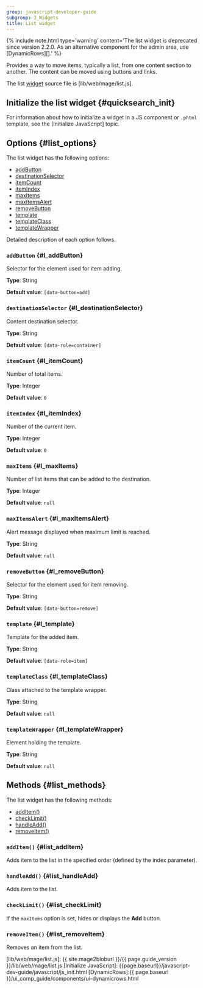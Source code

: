 ```yaml
---
group: javascript-developer-guide
subgroup: 3_Widgets
title: List widget
---
```


{%
include note.html
type='warning'
content='The list widget is deprecated since version 2.2.0. As an alternative component for the admin area, use [DynamicRows][].'
%}

Provides a way to move items, typically a list, from one content section to another.
The content can be moved using buttons and links.

The list [widget](https://glossary.magento.com/widget) source file is [lib/web/mage/list.js].

## Initialize the list widget {#quicksearch_init}

For information about how to initialize a widget in a JS component or `.phtml` template, see the [Initialize JavaScript] topic.

## Options {#list_options}

The list widget has the following options:

-  [addButton](#l_addButton)
-  [destinationSelector](#l_destinationSelector)
-  [itemCount](#l_itemCount)
-  [itemIndex](#l_itemIndex)
-  [maxItems](#l_maxItems)
-  [maxItemsAlert](#l_maxItemsAlert)
-  [removeButton](#l_removeButton)
-  [template](#l_template)
-  [templateClass](#l_templateClass)
-  [templateWrapper](#l_templateWrapper)

Detailed description of each option follows.

### `addButton` {#l_addButton}
Selector for the element used for item adding.

**Type**: String

**Default value**: `[data-button=add]`

### `destinationSelector` {#l_destinationSelector}
Content destination selector.

**Type**: String

**Default value**: `[data-role=container]`

### `itemCount` {#l_itemCount}
Number of total items.

**Type**: Integer

**Default value**: `0`

### `itemIndex` {#l_itemIndex}
Number of the current item.

**Type**: Integer

**Default value**: `0`

### `maxItems` {#l_maxItems}
Number of list items that can be added to the destination.

**Type**: Integer

**Default value**: `null`

### `maxItemsAlert` {#l_maxItemsAlert}
Alert message displayed when maximum limit is reached.

**Type**: String

**Default value**: `null`

### `removeButton` {#l_removeButton}
Selector for the element used for item removing.

**Type**: String

**Default value**: `[data-button=remove]`

### `template` {#l_template}
Template for the added item.

**Type**: String

**Default value**: `[data-role=item]`

### `templateClass` {#l_templateClass}
Class attached to the template wrapper.

**Type**: String

**Default value**: `null`

### `templateWrapper` {#l_templateWrapper}
Element holding the template.

**Type**: String

**Default value**: `null`

## Methods {#list_methods}

The list widget has the following methods:

-  [addItem()](#list_addItem)
-  [checkLimit()](#list_checkLimit)
-  [handleAdd()](#list_handleAdd)
-  [removeItem()](#list_removeItem)

### `addItem()` {#list_addItem}
Adds item to the list in the specified order (defined by the index parameter).

### `handleAdd()` {#list_handleAdd}
Adds item to the list.

### `checkLimit()` {#list_checkLimit}
If the `maxItems` option is set, hides or displays the **Add** button.

### `removeItem()` {#list_removeItem}
Removes an item from the list.

[lib/web/mage/list.js]: {{ site.mage2bloburl }}/{{ page.guide_version }}/lib/web/mage/list.js
[Initialize JavaScript]: {{page.baseurl}}/javascript-dev-guide/javascript/js_init.html
[DynamicRows]:{{ page.baseurl }}/ui_comp_guide/components/ui-dynamicrows.html
